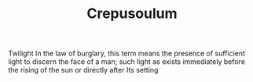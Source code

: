 ---
title: Crepusoulum
letter: C
permalink: "/definitions/bld-crepusoulum.html"
body: Twilight In the law of burglary, this term means the presence of sufficient
  light to discern the face of a man; such light as exists immediately before the
  rising of the sun or directly after Its setting
published_at: '2018-07-07'
source: Black's Law Dictionary 2nd Ed (1910)
layout: post
---